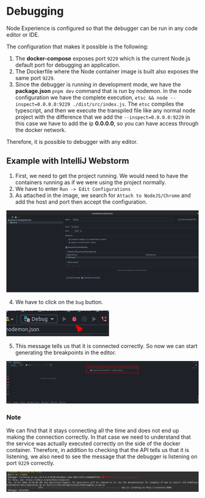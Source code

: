 # Debugging

Node Experience is configured so that the debugger can be run in any code editor or IDE.

The configuration that makes it possible is the following:

1. The **docker-compose** exposes port `9229` which is the current Node.js default port for debugging an application.
2. The Dockerfile where the Node container image is built also exposes the same port `9229`.
3. Since the debugger is running in development mode, we have the **package.json** `pnpm dev` command that is run by nodemon. In the node configuration we have the complete execution, `etsc && node --inspect=0.0.0.0:9229 ./dist/src/index.js`. The `etsc` compiles the typescript, and then we execute the transpiled file like any normal node project with the difference that we add the `--inspect=0.0.0.0:9229` in this case we have to add the ip **0.0.0.0**, so you can have access through the docker network.

Therefore, it is possible to debugger with any editor.

## Example with IntelliJ Webstorm

1. First, we need to get the project running. We would need to have the containers running as if we were using the project normally.
2. We have to enter `Run -> Edit Configurations`
3. As attached in the image, we search for `Attach to NodeJS/Chrome` and add the host and port then accept the configuration.

![01.png](images/debugger/01.png)

4. We have to click on the `bug` button.

![02.png](images/debugger/02.png)

5. This message tells us that it is connected correctly. So now we can start generating the breakpoints in the editor.

![03.png](images/debugger/03.png)

### Note

We can find that it stays connecting all the time and does not end up making the connection correctly. In that case we need to understand that the service was actually executed correctly on the side of the docker container. Therefore, in addition to checking that the API tells us that it is listening, we also need to see the message that the debugger is listening on port `9229` correctly.

![04.png](images/debugger/04.png)
